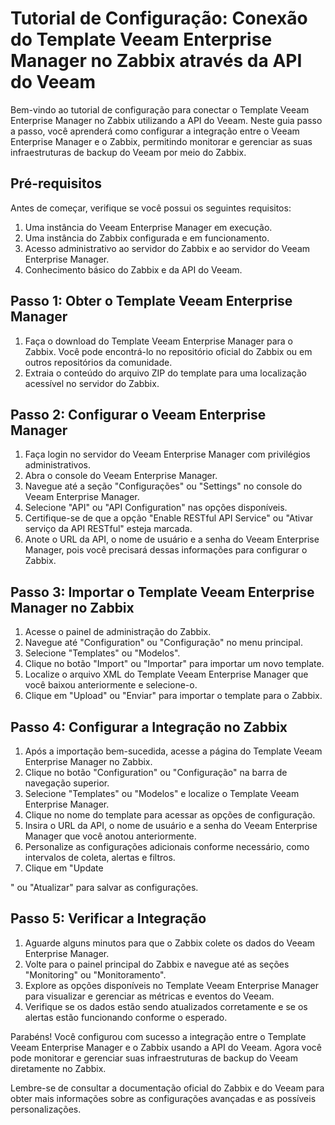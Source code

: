 # Tutorial de Configuração: Conexão do Template Veeam Enterprise Manager no Zabbix através da API do Veeam

Bem-vindo ao tutorial de configuração para conectar o Template Veeam Enterprise Manager no Zabbix utilizando a API do Veeam. Neste guia passo a passo, você aprenderá como configurar a integração entre o Veeam Enterprise Manager e o Zabbix, permitindo monitorar e gerenciar as suas infraestruturas de backup do Veeam por meio do Zabbix.

## Pré-requisitos

Antes de começar, verifique se você possui os seguintes requisitos:

1. Uma instância do Veeam Enterprise Manager em execução.
2. Uma instância do Zabbix configurada e em funcionamento.
3. Acesso administrativo ao servidor do Zabbix e ao servidor do Veeam Enterprise Manager.
4. Conhecimento básico do Zabbix e da API do Veeam.

## Passo 1: Obter o Template Veeam Enterprise Manager

1. Faça o download do Template Veeam Enterprise Manager para o Zabbix. Você pode encontrá-lo no repositório oficial do Zabbix ou em outros repositórios da comunidade.
2. Extraia o conteúdo do arquivo ZIP do template para uma localização acessível no servidor do Zabbix.

## Passo 2: Configurar o Veeam Enterprise Manager

1. Faça login no servidor do Veeam Enterprise Manager com privilégios administrativos.
2. Abra o console do Veeam Enterprise Manager.
3. Navegue até a seção "Configurações" ou "Settings" no console do Veeam Enterprise Manager.
4. Selecione "API" ou "API Configuration" nas opções disponíveis.
5. Certifique-se de que a opção "Enable RESTful API Service" ou "Ativar serviço da API RESTful" esteja marcada.
6. Anote o URL da API, o nome de usuário e a senha do Veeam Enterprise Manager, pois você precisará dessas informações para configurar o Zabbix.

## Passo 3: Importar o Template Veeam Enterprise Manager no Zabbix

1. Acesse o painel de administração do Zabbix.
2. Navegue até "Configuration" ou "Configuração" no menu principal.
3. Selecione "Templates" ou "Modelos".
4. Clique no botão "Import" ou "Importar" para importar um novo template.
5. Localize o arquivo XML do Template Veeam Enterprise Manager que você baixou anteriormente e selecione-o.
6. Clique em "Upload" ou "Enviar" para importar o template para o Zabbix.

## Passo 4: Configurar a Integração no Zabbix

1. Após a importação bem-sucedida, acesse a página do Template Veeam Enterprise Manager no Zabbix.
2. Clique no botão "Configuration" ou "Configuração" na barra de navegação superior.
3. Selecione "Templates" ou "Modelos" e localize o Template Veeam Enterprise Manager.
4. Clique no nome do template para acessar as opções de configuração.
5. Insira o URL da API, o nome de usuário e a senha do Veeam Enterprise Manager que você anotou anteriormente.
6. Personalize as configurações adicionais conforme necessário, como intervalos de coleta, alertas e filtros.
7. Clique em "Update

" ou "Atualizar" para salvar as configurações.

## Passo 5: Verificar a Integração

1. Aguarde alguns minutos para que o Zabbix colete os dados do Veeam Enterprise Manager.
2. Volte para o painel principal do Zabbix e navegue até as seções "Monitoring" ou "Monitoramento".
3. Explore as opções disponíveis no Template Veeam Enterprise Manager para visualizar e gerenciar as métricas e eventos do Veeam.
4. Verifique se os dados estão sendo atualizados corretamente e se os alertas estão funcionando conforme o esperado.

Parabéns! Você configurou com sucesso a integração entre o Template Veeam Enterprise Manager e o Zabbix usando a API do Veeam. Agora você pode monitorar e gerenciar suas infraestruturas de backup do Veeam diretamente no Zabbix.

Lembre-se de consultar a documentação oficial do Zabbix e do Veeam para obter mais informações sobre as configurações avançadas e as possíveis personalizações.